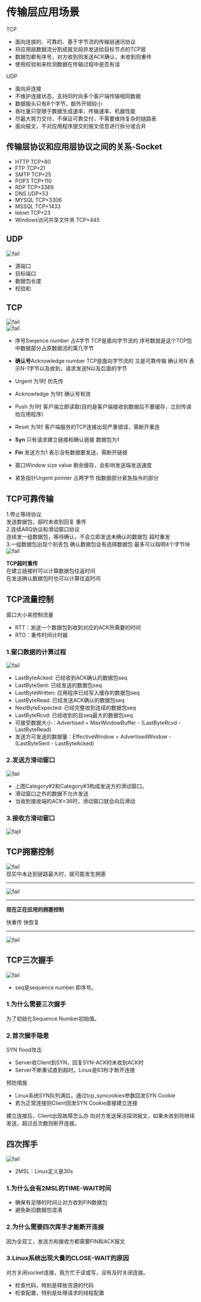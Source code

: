 # 传输层应用场景
TCP
- 面向连接的、可靠的、基于字节流的传输层通讯协议
- 将应用层数据流分割成报文段并发送给目标节点的TCP层
- 数据包都有序号，对方收到则发送ACK确认，未收到则重传
- 使用校验和来检测数据在传输过程中是否有误


UDP
- 面向非连接
- 不维护连接状态，支持同时向多个客户端传输相同数据
- 数据报头只有8个字节，额外开销较小
- 吞吐量只受限于数据生成速率、传输速率、机器性能
- 尽最大努力交付，不保证可靠交付，不需要维持复杂的链路表
- 面向报文，不对应用程序提交的报文信息进行拆分或合并

## 传输层协议和应用层协议之间的关系-Socket

- HTTP TCP+80
- FTP  TCP+21
- SMTP TCP+25
- POP3 TCP+110
- RDP  TCP+3389
- DNS  UDP+53
- MYSQL TCP+3306
- MSSQL TCP+1433
- telnet TCP+23
- Windows访问共享文件夹 TCP+445


## UDP
![fail](https://i.loli.net/2021/09/05/1PgnZtMHsGQo6iF.png)
- 源端口
- 目标端口
- 数据包长度
- 校验和


## TCP
![fail](img/6.1.png)<br>
![fail](img/6.2.png)<br>

- 序号Swqence number 占4字节 TCP是面向字节流的
    序号数就是这个TCP包中数据部分占原数据流的第几字节
- **确认号**Acknowledge number TCP是面向字节流的 又是可靠传输
    确认号N 表示N-1字节以及收到，请求发送N以及后面的字节
- Urgent 为1时 优先传
- Acknowledge 为1时 确认号有效
- Push 为1时 客户端立即读取(目的是客户端接收到数据后不要缓存，立刻传递给应用程序)
- Reset 为1时 客户端服务的TCP连接出现严重错误，需断开重连
- **Syn** 只有请求建立链接和确认链接 数据包为1
- **Fin** 发送方为1 表示没有数据要发送，需断开链接

- 窗口Window size value 剩余缓存，会影响发送端发送速度
- 紧急指针Urgent pointer 占两字节 指数据部分紧急指令的部分

## TCP可靠传输
1.停止等待协议<br>
发送数据包，超时未收到回复 重传<br>
2.连续ARQ协议和滑动窗口协议<br>
连续发一组数据包，等待确认，不会立即发送未确认的数据包
超时重发<br>
3.一组数据包出现个别丢包 确认数据包会有选择数据包
最多可以指明4个字节块<br>
![fail](img/6.3.png)


__TCP超时重传__<br>
在建立链接时可以计算数据包往返时间<br>
在发送确认数据包时也可以计算往返时间<br>

## TCP流量控制
窗口大小来控制流量
- RTT：发送一个数据包到收到对应的ACK所需要的时间
- RTO：重传时间计时器

### 1.窗口数据的计算过程
![fail](https://i.loli.net/2021/09/05/eOI4PzVTnKuQ1li.png)
- LastByteAcked: 已经收到ACK确认的数据包seq
- LastByteSent: 已经发送的数据包seq
- LastByteWritten: 应用程序已经写入缓存的数据包seq
- LastByteRead: 已经发送ACK确认的数据包seq
- NextByteExpected: 已经完整收到连续的数据包seq
- LastByteRcvd: 已经收到的且seq最大的数据包seq
- 可接受数据大小：Advertised = MaxWindowBuffer - (LastByteRcvd - LastByteRead)
- 发送方可发送的数据量：EffectiveWindow = AdvertisedWindow - (LastByteSent - LastByteAcked)

### 2.发送方滑动窗口
![fail](https://i.loli.net/2021/09/05/jmWFJzEBdNAxVMC.png)
- 上图Category#2和Category#3构成发送方的滑动窗口。
- 滑动窗口之外的数据不允许发送
- 当收到接收端的ACK=36时，滑动窗口就会向后滑动

### 3.接收方滑动窗口
![fajil](https://i.loli.net/2021/09/05/SlanvpJ6HVRQOYd.png)

## TCP拥塞控制
![fail](img/6.4.png)<br>
现实中未达到链路最大时，就可能发生拥塞 <br>

<hr>

![fail](img/6.5.png)<br>

<hr>

__现在正在应用的拥塞控制__<br>

快重传 快恢复<br><hr>
![fail](img/6.6.png)<br>


## TCP三次握手
![fail](https://i.loli.net/2021/09/05/ExkBGOAn3lLJspN.png)
- seq是sequence number 即序号。

### 1.为什么需要三次握手
为了初始化Sequence Number初始值。

### 2.首次握手隐患
SYN flood攻击
- Server收Client到SYN，回复SYN-ACK时未收到ACK时
- Server不断重试直到超时。Linux是63秒才断开连接

预防措施
- Linux系统SYN队列满后，通过tcp_syncookies参数回发SYN Cookie
- 若为正常连接则Client回发SYN Cookie直接建立连接

建立连接后，Client出现故障怎么办
向对方发送保活探测报文，如果未收到则继续发送，超过总次数则断开连接。

## 四次挥手
![fail](img/6.7.png)
- 2MSL：Linux定义是30s

### 1.为什么会有2MSL的TIME-WAIT时间
- 确保有足够的时间让对方收到FIN数据包
- 避免新旧数据包混淆

### 2.为什么需要四次挥手才能断开连接
因为全双工，发送方和接收方都需要FIN和ACK报文

### 3.Linux系统出现大量的CLOSE-WAIT的原因
对方关闭socket连接，我方忙于读或写，没有及时关闭连接。
- 检查代码，特别是释放资源的代码
- 检查配置，特别是处理请求的线程配置
